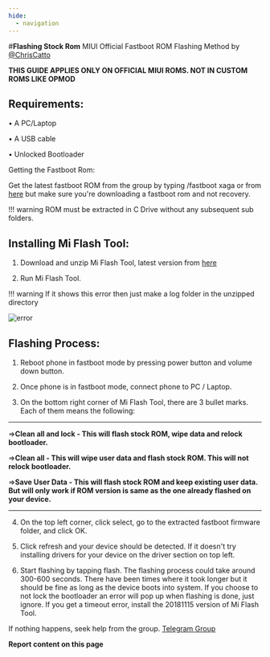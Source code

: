 ```yaml
---
hide:
  - navigation
---
```

#**Flashing Stock Rom**
MIUI Official Fastboot ROM Flashing Method by
[@ChrisCatto](https://t.me/ChrisCatto)

**THIS GUIDE APPLIES ONLY ON OFFICIAL MIUI ROMS. NOT IN CUSTOM ROMS LIKE OPMOD**

## Requirements:

• A PC/Laptop

• A USB cable

• Unlocked Bootloader

Getting the Fastboot Rom:

Get the latest fastboot ROM from the group by typing /fastboot xaga or from [here](https://xiaomifirmwareupdater.com/miui/xaga/) but make sure you're downloading a fastboot rom and not recovery.

!!! warning
    ROM must be extracted in C Drive without any subsequent sub folders.

## Installing Mi Flash Tool:

1. Download and unzip Mi Flash Tool, latest version from [here](https://xiaomiflashtool.com/)

2. Run Mi Flash Tool.

!!! warning
    If it shows this error then just make a log folder in the unzipped directory

![error ](https://xiaomi.eu/community/attachments/miflash-install-message-1-png.48046/)

## Flashing Process:

1. Reboot phone in fastboot mode by pressing power button and volume down button. 

2. Once phone is in fastboot mode, connect phone to PC / Laptop.

3. On the bottom right corner of Mi Flash Tool, there are 3 bullet marks. Each of them means the following:

***
=>**Clean all and lock - This will flash stock ROM, wipe data and relock bootloader.** 

=>**Clean all - This will wipe user data and flash stock ROM. This will not relock bootloader.** 

=>**Save User Data - This will flash stock ROM and keep existing user data. But will only work if ROM version is same as the one already flashed on your device.**

***

4. On the top left corner, click select, go to the extracted fastboot firmware folder, and click OK. 

5. Click refresh and your device should be detected. If it doesn't try installing drivers for your device on the driver section on top left.

6. Start flashing by tapping flash. The flashing process could take around 300-600 seconds. There have been times where it took longer but it should be fine as long as the device boots into system. If you choose to not lock the bootloader an error will pop up when flashing is done, just ignore. If you get a timeout error, install the 20181115 version of Mi Flash Tool.

If nothing happens, seek help from the group. 
[Telegram Group](https://t.me/XAGASupport)


**Report content on this page**
